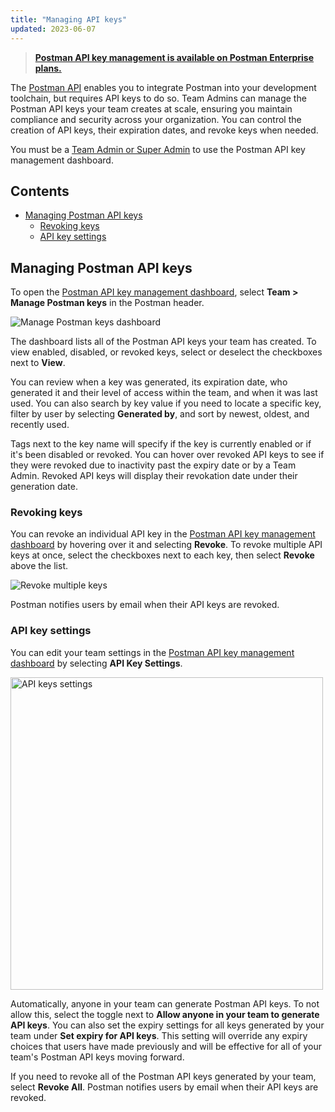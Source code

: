 ```yaml
---
title: "Managing API keys"
updated: 2023-06-07
---
```


> **[Postman API key management is available on Postman Enterprise plans.](https://www.postman.com/pricing)**

The [Postman API](/docs/developer/postman-api/intro-api/) enables you to integrate Postman into your development toolchain, but requires API keys to do so. Team Admins can manage the Postman API keys your team creates at scale, ensuring you maintain compliance and security across your organization. You can control the creation of API keys, their expiration dates, and revoke keys when needed.

You must be a [Team Admin or Super Admin](/docs/collaborating-in-postman/roles-and-permissions/#team-roles) to use the Postman API key management dashboard.

## Contents

* [Managing Postman API keys](#managing-postman-api-keys)
    * [Revoking keys](#revoking-keys)
    * [API key settings](#api-key-settings)

## Managing Postman API keys

To open the [Postman API key management dashboard](http://go.postman.co/manage-postman-keys), select **Team > Manage Postman keys** in the Postman header.

<img alt="Manage Postman keys dashboard" src="https://assets.postman.com/postman-docs/v10/manage-postman-api-keys-v10.15.jpg"/>

The dashboard lists all of the Postman API keys your team has created. To view enabled, disabled, or revoked keys, select or deselect the checkboxes next to **View**.

You can review when a key was generated, its expiration date, who generated it and their level of access within the team, and when it was last used. You can also search by key value if you need to locate a specific key, filter by user by selecting **Generated by**, and sort by newest, oldest, and recently used.

Tags next to the key name will specify if the key is currently enabled or if it's been disabled or revoked. You can hover over revoked API keys to see if they were revoked due to inactivity past the expiry date or by a Team Admin. Revoked API keys will display their revokation date under their generation date.

### Revoking keys

You can revoke an individual API key in the [Postman API key management dashboard](http://go.postman.co/manage-postman-keys) by hovering over it and selecting **Revoke**. To revoke multiple API keys at once, select the checkboxes next to each key, then select **Revoke** above the list.

<img alt="Revoke multiple keys" src="https://assets.postman.com/postman-docs/v10/manage-postman-api-keys-revoke-multiple-v10.15.jpg"/>	

Postman notifies users by email when their API keys are revoked.

### API key settings

You can edit your team settings in the [Postman API key management dashboard](http://go.postman.co/manage-postman-keys) by selecting **API Key Settings**.

<img alt="API keys settings" src="https://assets.postman.com/postman-docs/v10/manage-postman-api-keys-settings-v10.15.jpg" width="500px"/>	

Automatically, anyone in your team can generate Postman API keys. To not allow this, select the toggle next to **Allow anyone in your team to generate API keys**. You can also set the expiry settings for all keys generated by your team under **Set expiry for API keys**. This setting will override any expiry choices that users have made previously and will be effective for all of your team's Postman API keys moving forward.

If you need to revoke all of the Postman API keys generated by your team, select **Revoke All**. Postman notifies users by email when their API keys are revoked.
